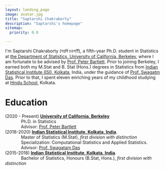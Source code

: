 ```yaml
---
layout: landing_page
image: avatar.jpg
title: "Saptarshi Chakraborty"
description: "Saptarshi's homepage"
sitemap:
  priority: 0.9

---
```


I'm Saptarshi Chakraborty (সপ্তর্ষি চক্রবর্তী), a fifth-year Ph.D. student in Statistics at [the Department of Statistics, University of California, Berkeley](https://statistics.berkeley.edu/), where I am fortunate to be advised by [Prof. Peter Bartlett](https://www.stat.berkeley.edu/~bartlett/). Prior to joining Berkeley, I earned both my M.Stat and B. Stat (Hons.) degrees in Statistics from [Indian Statistical Institute (ISI), Kolkata](https://www.isical.ac.in/), India, under the guidance of [Prof. Swagatm Das](https://www.isical.ac.in/~swagatam.das/). Prior to that, I spent eleven enriching years of my childhood studying at [Hindu School](https://en.wikipedia.org/wiki/Hindu_School,_Kolkata), Kolkata.

# Education
(2020 - Present) [**University of California, Berkeley**](https://statistics.berkeley.edu/)\
&nbsp;&nbsp;&nbsp;&nbsp;&nbsp;&nbsp;&nbsp;&nbsp;&nbsp;&nbsp;&nbsp;&nbsp; Ph.D. in Statistics\
&nbsp;&nbsp;&nbsp;&nbsp;&nbsp;&nbsp;&nbsp;&nbsp;&nbsp;&nbsp;&nbsp;&nbsp; Advisor: [Prof. Peter Bartlett](https://www.stat.berkeley.edu/~bartlett/)
<br>
(2018-2020) [**Indian Statistical Institute, Kolkata, India**](https://www.isical.ac.in/).\
&nbsp;&nbsp;&nbsp;&nbsp;&nbsp;&nbsp;&nbsp;&nbsp;&nbsp;&nbsp;&nbsp;&nbsp; Master of Statistics (M.Stat), *first division with distinction*\
&nbsp;&nbsp;&nbsp;&nbsp;&nbsp;&nbsp;&nbsp;&nbsp;&nbsp;&nbsp;&nbsp;&nbsp; Specialization: Computational Statistics and Applied Statistics.\
&nbsp;&nbsp;&nbsp;&nbsp;&nbsp;&nbsp;&nbsp;&nbsp;&nbsp;&nbsp;&nbsp;&nbsp; Advisor: [Prof. Swagatam Das](https://www.isical.ac.in/~swagatam.das/)
<br>
(2015-2018) [**Indian Statistical Institute, Kolkata, India**](https://www.isical.ac.in/).\
&nbsp;&nbsp;&nbsp;&nbsp;&nbsp;&nbsp;&nbsp;&nbsp;&nbsp;&nbsp;&nbsp;&nbsp; Bachelor of Statistics, Honours (B.Stat, Hons.), *first division with distinction*
